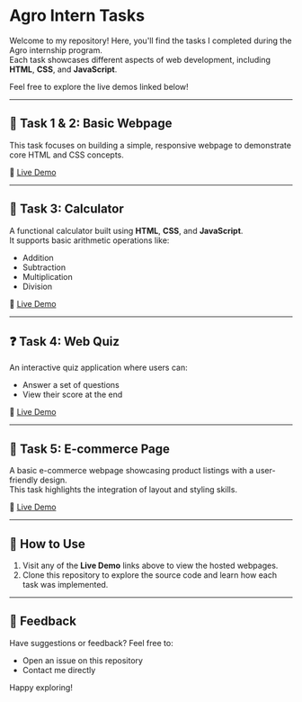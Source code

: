 # Agro Intern Tasks  

Welcome to my repository! Here, you'll find the tasks I completed during the Agro internship program.  
Each task showcases different aspects of web development, including **HTML**, **CSS**, and **JavaScript**.  

Feel free to explore the live demos linked below!  

---

## 📄 Task 1 & 2: Basic Webpage  
This task focuses on building a simple, responsive webpage to demonstrate core HTML and CSS concepts.  

🔗 [Live Demo](https://ardr000005.github.io/Agro_intern/Task_1&2/index.html)  

---

## 🧮 Task 3: Calculator  
A functional calculator built using **HTML**, **CSS**, and **JavaScript**.  
It supports basic arithmetic operations like:  
- Addition  
- Subtraction  
- Multiplication  
- Division  

🔗 [Live Demo](https://ardr000005.github.io/Agro_intern/Task_3/calculator.html)  

---

## ❓ Task 4: Web Quiz  
An interactive quiz application where users can:  
- Answer a set of questions  
- View their score at the end  

🔗 [Live Demo](https://ardr000005.github.io/Agro_intern/Task_4/Web_Quiz.html)  

---

## 🛒 Task 5: E-commerce Page  
A basic e-commerce webpage showcasing product listings with a user-friendly design.  
This task highlights the integration of layout and styling skills.  

🔗 [Live Demo](https://ardr000005.github.io/Agro_intern/Task_5/ecom.html)  

---

## 📌 How to Use  

1. Visit any of the **Live Demo** links above to view the hosted webpages.  
2. Clone this repository to explore the source code and learn how each task was implemented.  

---

## 🌟 Feedback  

Have suggestions or feedback? Feel free to:  
- Open an issue on this repository  
- Contact me directly  

Happy exploring!
